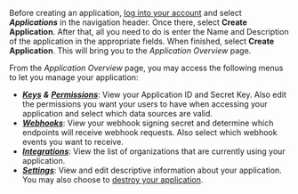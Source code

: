 Before creating an application, [log into your account](/docs/dashboard/sign-in) and select ***Applications*** in the navigation header. Once there, select **Create Application**. After that, all you need to do is enter the Name and Description of the application in the appropriate fields. When finished, select **Create Application**. This will bring you to the *Application Overview* page.

From the *Application Overview* page, you may access the following menus to let you manage your application:

- [***Keys***](/docs/dashboard/application-keys) ***&*** [***Permissions***](/docs/dashboard/application-permissions-dev): View your Application ID and Secret Key. Also edit the permissions you want your users to have when accessing your application and select which data sources are valid.
- [***Webhooks***](/docs/dashboard/application-webhooks): View your webhook signing secret and determine which endpoints will receive webhook requests. Also select which webhook events you want to receive.
- [***Integrations***](/docs/dashboard/dev-integrations): View the list of organizations that are currently using your application.
- [***Settings***](/docs/dashboard/application-settings): View and edit descriptive information about your application. You may also choose to [destroy your application](/docs/dashboard/destroying-application).
